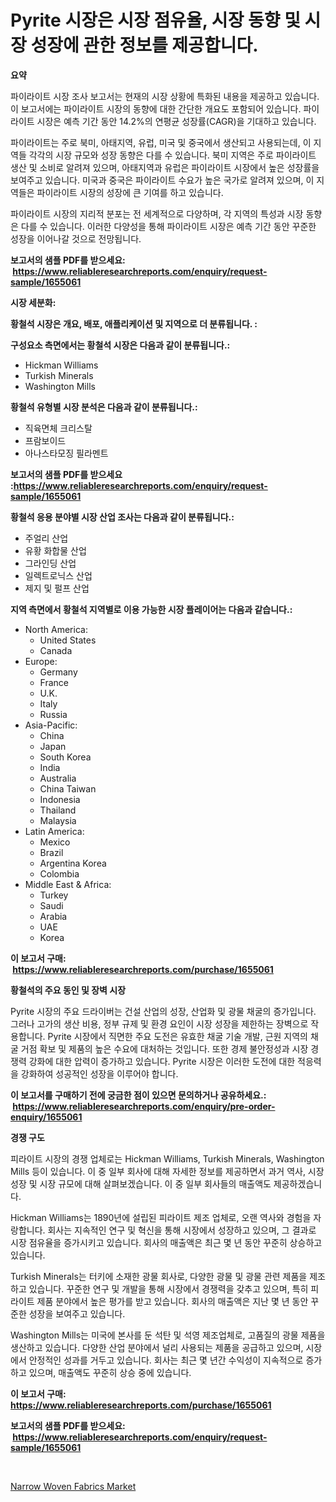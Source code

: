 <p><h1>Pyrite 시장은 시장 점유율, 시장 동향 및 시장 성장에 관한 정보를 제공합니다.</h1></p><p><strong>요약</strong></p>
<p><p>파이라이트 시장 조사 보고서는 현재의 시장 상황에 특화된 내용을 제공하고 있습니다. 이 보고서에는 파이라이트 시장의 동향에 대한 간단한 개요도 포함되어 있습니다. 파이라이트 시장은 예측 기간 동안 14.2%의 연평균 성장률(CAGR)을 기대하고 있습니다.</p><p>파이라이트는 주로 북미, 아태지역, 유럽, 미국 및 중국에서 생산되고 사용되는데, 이 지역들 각각의 시장 규모와 성장 동향은 다를 수 있습니다. 북미 지역은 주로 파이라이트 생산 및 소비로 알려져 있으며, 아태지역과 유럽은 파이라이트 시장에서 높은 성장률을 보여주고 있습니다. 미국과 중국은 파이라이트 수요가 높은 국가로 알려져 있으며, 이 지역들은 파이라이트 시장의 성장에 큰 기여를 하고 있습니다.</p><p>파이라이트 시장의 지리적 분포는 전 세계적으로 다양하며, 각 지역의 특성과 시장 동향은 다를 수 있습니다. 이러한 다양성을 통해 파이라이트 시장은 예측 기간 동안 꾸준한 성장을 이어나갈 것으로 전망됩니다.</p></p>
<p><strong>보고서의 샘플 PDF를 받으세요: &nbsp;<a href="https://www.reliableresearchreports.com/enquiry/request-sample/1655061">https://www.reliableresearchreports.com/enquiry/request-sample/1655061</a></strong></p>
<p><strong>시장 세분화:</strong></p>
<p><strong> 황철석 시장은 개요, 배포, 애플리케이션 및 지역으로 더 분류됩니다. :</strong></p>
<p><strong>구성요소 측면에서는 황철석 시장은 다음과 같이 분류됩니다.:</strong></p>
<p><ul><li>Hickman Williams</li><li>Turkish Minerals</li><li>Washington Mills</li></ul></p>
<p><strong> 황철석 유형별 시장 분석은 다음과 같이 분류됩니다.:</strong></p>
<p><ul><li>직육면체 크리스탈</li><li>프람보이드</li><li>아나스타모징 필라멘트</li></ul></p>
<p><strong>보고서의 샘플 PDF를 받으세요 :<a href="https://www.reliableresearchreports.com/enquiry/request-sample/1655061">https://www.reliableresearchreports.com/enquiry/request-sample/1655061</a></strong></p>
<p><strong> 황철석 응용 분야별 시장 산업 조사는 다음과 같이 분류됩니다.:</strong></p>
<p><ul><li>주얼리 산업</li><li>유황 화합물 산업</li><li>그라인딩 산업</li><li>일렉트로닉스 산업</li><li>제지 및 펄프 산업</li></ul></p>
<p><strong>지역 측면에서 황철석 지역별로 이용 가능한 시장 플레이어는 다음과 같습니다.:</strong></p>
<p><ul>
    <li>
        North America:
        <ul>
            <li>United States</li>
            <li>Canada</li>
        </ul>
    </li>
    <li>
        Europe:
        <ul>
            <li>Germany</li>
            <li>France</li>
            <li>U.K.</li>
            <li>Italy</li>
            <li>Russia</li>
        </ul>
    </li>
    <li>
        Asia-Pacific:
        <ul>
            <li>China</li>
            <li>Japan</li>
            <li>South Korea</li>
            <li>India</li>
            <li>Australia</li>
            <li>China Taiwan</li>
            <li>Indonesia</li>
            <li>Thailand</li>
            <li>Malaysia</li>
        </ul>
    </li>
    <li>
        Latin America:
        <ul>
            <li>Mexico</li>
            <li>Brazil</li>
            <li>Argentina Korea</li>
            <li>Colombia</li>
        </ul>
    </li>
    <li>
        Middle East & Africa:
        <ul>
            <li>Turkey</li>
            <li>Saudi</li>
            <li>Arabia</li>
            <li>UAE</li>
            <li>Korea</li>
        </ul>
    </li>
    </ul></p>
<p><strong>이 보고서 구매: &nbsp;<a href="https://www.reliableresearchreports.com/purchase/1655061">https://www.reliableresearchreports.com/purchase/1655061</a></strong></p>
<p><strong>황철석의 주요 동인 및 장벽 시장</strong></p>
<p><p>Pyrite 시장의 주요 드라이버는 건설 산업의 성장, 산업화 및 광물 채굴의 증가입니다. 그러나 고가의 생산 비용, 정부 규제 및 환경 요인이 시장 성장을 제한하는 장벽으로 작용합니다. Pyrite 시장에서 직면한 주요 도전은 유효한 채굴 기술 개발, 근원 지역의 채굴 거점 확보 및 제품의 높은 수요에 대처하는 것입니다. 또한 경제 불안정성과 시장 경쟁력 강화에 대한 압력이 증가하고 있습니다. Pyrite 시장은 이러한 도전에 대한 적응력을 강화하여 성공적인 성장을 이루어야 합니다.</p></p>
<p><strong>이 보고서를 구매하기 전에 궁금한 점이 있으면 문의하거나 공유하세요.: &nbsp;<a href="https://www.reliableresearchreports.com/enquiry/pre-order-enquiry/1655061">https://www.reliableresearchreports.com/enquiry/pre-order-enquiry/1655061</a></strong></p>
<p><strong>경쟁 구도</strong></p>
<p><p>피라이트 시장의 경쟁 업체로는 Hickman Williams, Turkish Minerals, Washington Mills 등이 있습니다. 이 중 일부 회사에 대해 자세한 정보를 제공하면서 과거 역사, 시장 성장 및 시장 규모에 대해 살펴보겠습니다. 이 중 일부 회사들의 매출액도 제공하겠습니다.</p><p>Hickman Williams는 1890년에 설립된 피라이트 제조 업체로, 오랜 역사와 경험을 자랑합니다. 회사는 지속적인 연구 및 혁신을 통해 시장에서 성장하고 있으며, 그 결과로 시장 점유율을 증가시키고 있습니다. 회사의 매출액은 최근 몇 년 동안 꾸준히 상승하고 있습니다.</p><p>Turkish Minerals는 터키에 소재한 광물 회사로, 다양한 광물 및 광물 관련 제품을 제조하고 있습니다. 꾸준한 연구 및 개발을 통해 시장에서 경쟁력을 갖추고 있으며, 특히 피라이트 제품 분야에서 높은 평가를 받고 있습니다. 회사의 매출액은 지난 몇 년 동안 꾸준한 성장을 보여주고 있습니다.</p><p>Washington Mills는 미국에 본사를 둔 석탄 및 석영 제조업체로, 고품질의 광물 제품을 생산하고 있습니다. 다양한 산업 분야에서 널리 사용되는 제품을 공급하고 있으며, 시장에서 안정적인 성과를 거두고 있습니다. 회사는 최근 몇 년간 수익성이 지속적으로 증가하고 있으며, 매출액도 꾸준히 상승 중에 있습니다.</p></p>
<p><strong>이 보고서 구매: &nbsp; <a href="https://www.reliableresearchreports.com/purchase/1655061">https://www.reliableresearchreports.com/purchase/1655061</a></strong></p>
<p><strong>보고서의 샘플 PDF를 받으세요: &nbsp;<a href="https://www.reliableresearchreports.com/enquiry/request-sample/1655061">https://www.reliableresearchreports.com/enquiry/request-sample/1655061</a></strong><strong></strong></p>
<p>&nbsp;</p>
<p><p><a href="https://eight-handstand-8fb.notion.site/Narrow-Woven-Fabrics-Market-Analysis-Examines-its-Scope-on-Growth-Opportunities-and-Forecasted-Tren-b9aeeec2faea42308d7cca7dc481d4af">Narrow Woven Fabrics Market</a></p></p>